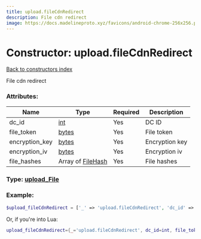 ```yaml
---
title: upload.fileCdnRedirect
description: File cdn redirect
image: https://docs.madelineproto.xyz/favicons/android-chrome-256x256.png
---
```

# Constructor: upload.fileCdnRedirect  
[Back to constructors index](index.md)



File cdn redirect

### Attributes:

| Name     |    Type       | Required | Description |
|----------|---------------|----------|-------------|
|dc\_id|[int](../types/int.md) | Yes|DC ID|
|file\_token|[bytes](../types/bytes.md) | Yes|File token|
|encryption\_key|[bytes](../types/bytes.md) | Yes|Encryption key|
|encryption\_iv|[bytes](../types/bytes.md) | Yes|Encryption iv|
|file\_hashes|Array of [FileHash](../types/FileHash.md) | Yes|File hashes|



### Type: [upload\_File](../types/upload_File.md)


### Example:

```php
$upload_fileCdnRedirect = ['_' => 'upload.fileCdnRedirect', 'dc_id' => int, 'file_token' => 'bytes', 'encryption_key' => 'bytes', 'encryption_iv' => 'bytes', 'file_hashes' => [FileHash, FileHash]];
```  


Or, if you're into Lua:

```lua
upload_fileCdnRedirect={_='upload.fileCdnRedirect', dc_id=int, file_token='bytes', encryption_key='bytes', encryption_iv='bytes', file_hashes={FileHash}}

```


